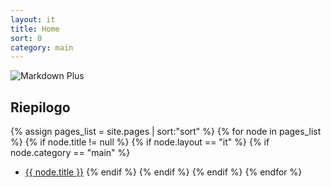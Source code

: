 ```yaml
---
layout: it
title: Home
sort: 0
category: main
---
```

<p class="ODDS AND MORE DOCUMENTATION">
   
</p>


![Markdown Plus]({{site.baseurl}}/public/images/logo/logo-o-amd-more.png)







## Riepilogo

{% assign pages_list = site.pages | sort:"sort" %}
    {% for node in pages_list %}
    {% if node.title != null %}
    {% if node.layout == "it" %}
    {% if node.category == "main" %}
  * <a class="link-detail"
      href="{{site.baseurl}}{{ node.url }}">{{ node.title }}</a>
    {% endif %}
    {% endif %}
    {% endif %}
    {% endfor %}

